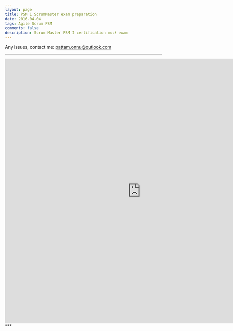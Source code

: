 ```yaml
---
layout: page
title: PSM 1 ScrumMaster exam preparation
date: 2016-04-04
tags: Agile Scrum PSM
comments: false
description: Scrum Master PSM I certification mock exam
---
```

Any issues, contact me: pattam.onnu@outlook.com
***
<iframe src="https://docs.google.com/forms/d/1ymhZB6blUC42Sn2XAPgYrC88Ak_4u4Hm4GX0GTzfHzE/viewform?embedded=true" width="870" height="850" frameborder="0" marginheight="0" marginwidth="0">Loading...</iframe>
***
